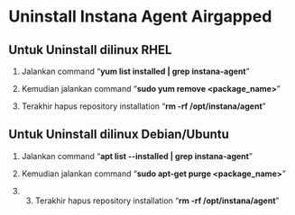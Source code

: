 # Uninstall Instana Agent Airgapped

## Untuk Uninstall dilinux RHEL
1. Jalankan command “**yum list installed | grep instana-agent**”

2. Kemudian jalankan command “**sudo yum remove <package_name>**”

3. Terakhir hapus repository installation “**rm -rf /opt/instana/agent**”


## Untuk Uninstall dilinux Debian/Ubuntu
1. Jalankan command “**apt list --installed | grep instana-agent**”

2. Kemudian jalankan command “**sudo apt-get purge <package_name>**”

3. 3. Terakhir hapus repository installation “**rm -rf /opt/instana/agent**”
